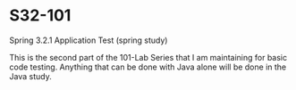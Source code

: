 # S32-101
Spring 3.2.1 Application Test (spring study)

This is the second part of the 101-Lab Series that I am maintaining for basic code testing. Anything that can be done with Java alone
will be done in the Java study.

